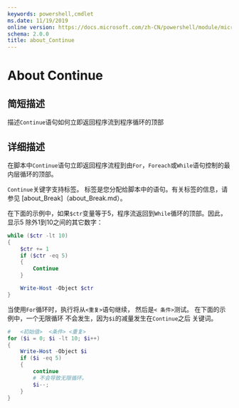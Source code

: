 ```yaml
---
keywords: powershell,cmdlet
ms.date: 11/19/2019
online version: https://docs.microsoft.com/zh-CN/powershell/module/microsoft.powershell.core/about/about_continue?view=powershell-5.1&WT.mc_id=ps-gethelp
schema: 2.0.0
title: about_Continue
---
```

# About Continue

## 简短描述

描述`Continue`语句如何立即返回程序流到程序循环的顶部

## 详细描述

在脚本中`Continue`语句立即返回程序流程到由`For`，`Foreach`或`While`语句控制的最内层循环的顶部。

`Continue`关键字支持标签。 标签是您分配给脚本中的语句。有关标签的信息，请参见 [about_Break]（about_Break.md）。

在下面的示例中，如果`$ctr`变量等于5，程序流返回到`While`循环的顶部。因此，显示5 除外1到10之间的其它数字：

```powershell
while ($ctr -lt 10)
{
    $ctr += 1
    if ($ctr -eq 5)
    {
        Continue
    }

    Write-Host -Object $ctr
}
```

当使用`For`循环时，执行将从`<重复>`语句继续，
 然后是`< 条件>`测试。 在下面的示例中，一个无限循环
 不会发生，因为`$i`的减量发生在`Continue`之后
 关键词。

```powershell
#   <初始值>  <条件> <重复>
for ($i = 0; $i -lt 10; $i++)
{
    Write-Host -Object $i
    if ($i -eq 5)
    {
        continue
        # 不会导致无限循环。
        $i--;
    }
}
```
